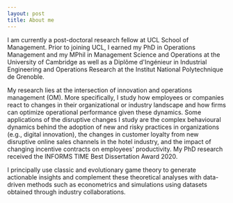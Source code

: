 ```yaml
---
layout: post
title: About me
---
```


I am currently a post-doctoral research fellow at UCL School of Management. Prior to joining UCL, I earned my PhD in Operations Management and my MPhil in Management Science and Operations at the University of Cambridge as well as a Diplôme d'Ingénieur in Industrial Engineering and Operations Research at the Institut National Polytechnique de Grenoble. 

My research lies at the intersection of innovation and operations management (OM). More specifically, I study how employees or companies react to changes in their organizational or industry landscape and how firms can optimize operational performance given these dynamics. Some applications of the disruptive changes I study are the complex behavioural dynamics behind the adoption of new and risky practices in organizations (e.g., digital innovation), the changes in customer loyalty from new disruptive online sales channels in the hotel industry, and the impact of changing incentive contracts on employees' productivity. My PhD research received the INFORMS TIME Best Dissertation Award 2020.

I principally use classic and evolutionary game theory to generate actionable insights and complement these theoretical analyses with data-driven methods such as econometrics and simulations using datasets obtained through industry collaborations.
